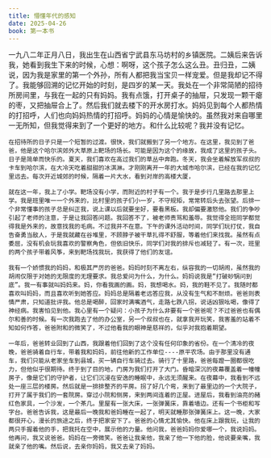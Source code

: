 ```yaml
---
title: 懵懂年代的感知
date: 2025-04-26
book: 第一本书
---
```

一九八二年正月八日，我出生在山西省宁武县东马坊村的乡镇医院。二姨后来告诉我，她看到我生下来的时候，心想：啊呀，这个孩子怎么这么丑。丑归丑，二姨说，因为我是家里的第一个外孙，所有人都把我当宝贝一样宠爱。但是我却记不得了。我能够回溯的记忆开始的时刻，是四岁的某一天。我处在一个非常简陋的招待所房间里，与我在一起的只有妈妈。我有点饿，打开桌子的抽屉，只发现一颗干瘪的枣，又把抽屉合上了。然后我们就去楼下的开水房打水。妈妈见到每个人都热情的打招呼，人们也向妈妈热情的打招呼。妈妈的心情是愉快的。虽然我对来自哪里一无所知，但我觉得来到了一个更好的地方。和什么比较呢？我并没有记忆。

    在招待所的日子只是一个短暂的过渡。很快，我们就搬到了另一个地方。在这里，我见到了爸爸，他是这个哈尔滨郊外大草原上靶场的场长。可能是因为这个的缘故，我成了这里的孩子头。日子是简单而快乐的。夏天，我们喜欢在高过我们的草丛中奔跑。冬天，我会坐着解放军叔叔的卡车到哈尔滨，在大冷天吃着甜甜的冰淇淋。才刚刚离开一年的大城市哈尔滨，已经在我的记忆里远去。每次开近城郊的时候，隔着一片大水，看到对岸的高楼大厦，

    就在这一年，我上了小学。靶场没有小学，而附近的村子有一个。我于是步行几里路去那里上学。我是班里唯一一个外来的，比村里的孩子们小一岁，不守规矩，常常转后头去张望。后排一个非常懂事的孩子总是纠正我，说上课以后就要坐好，要看黑板。我却偏要激怒他。我们的争吵引起了老师的注意，于是让我回答问题。我回答不了，被老师责骂和羞辱。我觉得全班同学都觉得我是外来的，故意找我的毛病。不过我并不在意。下午的课外活动时间，同学们玩打仗，我自告奋勇当敌人，于是我就藏在谷堆里，不顾脖子被干草扎得不舒服，等着他们来找我。虽然有点委屈，没有机会玩我喜欢的警察角色，但依旧快乐，同学们对我的排斥也减轻了。有一次，班里的两个孩子带着风筝，来到靶场找我玩，我获得了他们的友谊。

    我有一个娇惯我的妈妈，和极其严厉的爸爸。妈妈时刻不离左右，纵容我的一切胡闹，虽然我的胡闹仅限于对她的无限度的无理要求。我总爱问为什么，为什么。妈妈说我是“打破砂锅问到底”。我一有事就叫妈妈来。妈，你看我画的画。妈，我想喝水。妈，我的鞋不见了。我随时都喜欢叫妈妈，而且喜欢听到她答应。妈妈总是隔着老远答应我，从没有生气和不耐烦。爸爸则表情严肃，只知道批评我。他总是喝醉，回家时满嘴酒气，走路七跌八拐，说话凶狠吆喝，像得了神经病。我害怕见到他。我心里有一个疑问：小孩子为什么非要有一个爸爸呢？不过爸爸也有偶尔和善的时候。有一次我跑去了他的办公室，另一个叔叔也在，就拿我开玩笑，我害羞的站着不知如何作答，爸爸附和的微笑了，不过他看我的眼神是慈祥的，似乎对我抱着期望。

    一年后，爸爸转业回到了山西，我跟着他们回到了这个没有任何印象的省份。在一个清冷的夜晚，爸爸骑着自行车，带着我和妈妈，前往他新的工作单位----原平农场。由于那里没有通车，我们只能从老家坐车到县城，买一辆自行车骑过去。骑行了十里路，爸爸每蹬一圈都很吃力，但他似乎很期待。终于到了目的地，门房为我们打开了大门。昏暗深沉的夜幕覆盖着一幢幢房子，像是它们的守护者，让它们沉浸在安逸的睡眠中，永远无须醒来。在夜幕中，我看到不远处一座三层的楼房。然后就是一排排整齐的平房。拐了好几个弯，来到了最里边的一个大院子，打开了属于我们的一套院房。穿过小院和侧房，来到两间连着的正屋。进屋后，我看到油亮的赭红色家具，一个沙发，一个茶几。里屋有一张大床，一张弹簧床，靠着墙边。还有一个书柜和写字台。爸爸告诉我，这是最后一晚我和爸妈睡在一起了，明天就睡那张弹簧床上。这一晚，大家都很开心，漫长的旅途之后，终于把家安下了。爸爸的心情尤其愉快。他在床上跟我玩，让我的两只手握着他的手，把我托在空中，展示他的力量。他问我，爸爸妈妈你爱哪一个，我说妈妈。他再问，我又说爸爸。妈妈在一旁微笑。爸爸让我亲他，我亲了他一下他的脸，他说要亲嘴，我就亲了他的嘴。然后说，去亲你妈妈，我又去亲了妈妈。